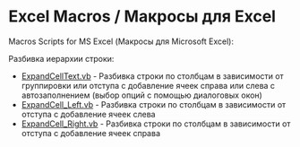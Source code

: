 # Excel Macros / Макросы для Excel

Macros Scripts for MS Excel (Макросы для Microsoft Excel):

Разбивка иерархии строки:
  * [ExpandCellText.vb](ExpandCellText.vb) - Разбивка строки по столбцам в зависимости от группировки или отступа 
с добавление ячеек справа или слева с автозаполнением (выбор опций с помощью диалоговых окон)
  * [ExpandCell_Left.vb](ExpandCell_Left.vb) - Разбивка строки по столбцам в зависимости от отступа с добавление ячеек слева
  * [ExpandCell_Right.vb](ExpandCell_Right.vb) - Разбивка строки по столбцам в зависимости от отступа с добавление ячеек справа
